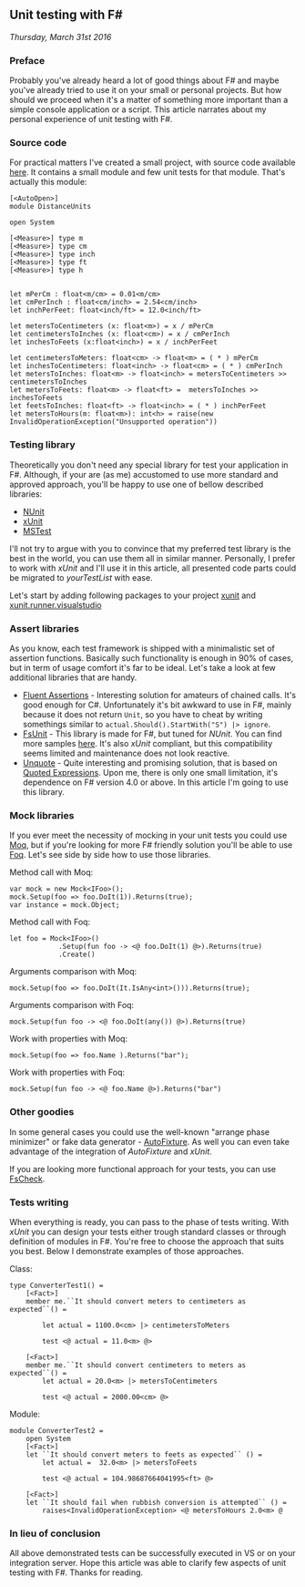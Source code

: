 ## Unit testing with F#

_Thursday, March 31st 2016_

### Preface

Probably you've already heard a lot of good things about F# and maybe you've already tried to use it on your small or personal projects. But how should we proceed when it's a matter of something more important than a simple console application or a script. This article narrates about my personal experience of unit testing with F#.

### Source code

For practical matters I've created a small project, with source code available [here](https://github.com/vba/fsharp.tests). It contains a small module and few unit tests for that module. That's actually this module:

```
[<AutoOpen>]
module DistanceUnits

open System

[<Measure>] type m
[<Measure>] type cm
[<Measure>] type inch
[<Measure>] type ft
[<Measure>] type h


let mPerCm : float<m/cm> = 0.01<m/cm>
let cmPerInch : float<cm/inch> = 2.54<cm/inch>
let inchPerFeet: float<inch/ft> = 12.0<inch/ft>

let metersToCentimeters (x: float<m>) = x / mPerCm
let centimetersToInches (x: float<cm>) = x / cmPerInch
let inchesToFeets (x:float<inch>) = x / inchPerFeet

let centimetersToMeters: float<cm> -> float<m> = ( * ) mPerCm
let inchesToCentimeters: float<inch> -> float<cm> = ( * ) cmPerInch
let metersToInches: float<m> -> float<inch> = metersToCentimeters >> centimetersToInches
let metersToFeets: float<m> -> float<ft> =  metersToInches >> inchesToFeets
let feetsToInches: float<ft> -> float<inch> = ( * ) inchPerFeet
let metersToHours(m: float<m>): int<h> = raise(new InvalidOperationException("Unsupported operation"))
```

### Testing library

Theoretically you don't need any special library for test your application in F#. Although, if your are (as me) accustomed to use more standard and approved approach, you'll be happy to use one of bellow described libraries:

- [NUnit](link:http://www.nunit.org/)
- [xUnit](link:https://github.com/xunit/xunit)
- [MSTest](link:https://en.wikipedia.org/wiki/Visual_Studio_Unit_Testing_Framework)

I'll not try to argue with you to convince that my preferred test library is the best in the world, you can use them all in similar manner. Personally, I prefer to work with *xUnit* and I'll use it in this article, all presented code parts could be migrated to *yourTestList* with ease.

Let's start by adding following packages to your project [xunit](https://www.nuget.org/packages/xunit/2.1.0) and [xunit.runner.visualstudio](https://www.nuget.org/packages/xunit.runner.visualstudio/2.1.0)


### Assert libraries

As you know, each test framework is shipped with a minimalistic set of assertion functions. Basically such functionality is enough in 90% of cases, but in term of usage comfort it's far to be ideal. Let's take a look at few additional libraries that are handy.

- [Fluent Assertions](http://www.fluentassertions.com) - Interesting solution for amateurs of chained calls. It's good enough for C#. Unfortunately it's bit awkward to use in F#, mainly because it does not return `Unit`, so you have to cheat by writing somethings similar to `actual.Should().StartWith("S") |> ignore`.
- [FsUnit](https://github.com/dmohl/FsUnit) - This library is made for F#, but tuned for *NUnit*. You can find more samples [here](https://github.com/dmohl/FsUnit#examples). It's also *xUnit* compliant, but this compatibility seems limited and maintenance does not look reactive.
- [Unquote](https://github.com/SwensenSoftware/unquote) - Quite interesting and promising solution, that is based on [Quoted Expressions](https://msdn.microsoft.com/en-us/library/dd233212.aspx). Upon me, there is only one small limitation, it's dependence on F# version 4.0 or above. In this article I'm going to use this library.


### Mock libraries

If you ever meet the necessity of mocking in your unit tests you could use [Moq](https://github.com/Moq/moq4), but if you're looking for more F# friendly solution you'll be able to use [Foq](https://foq.codeplex.com). Let's see side by side how to use those libraries.

Method call with Moq:

```
var mock = new Mock<IFoo>();
mock.Setup(foo => foo.DoIt(1)).Returns(true);
var instance = mock.Object;
```

Method call with Foq:

```
let foo = Mock<IFoo>()
            .Setup(fun foo -> <@ foo.DoIt(1) @>).Returns(true)
            .Create()
```

Arguments comparison with Moq:

```
mock.Setup(foo => foo.DoIt(It.IsAny<int>())).Returns(true);
```

Arguments comparison with Foq:

```
mock.Setup(fun foo -> <@ foo.DoIt(any()) @>).Returns(true)
```

Work with properties with Moq:
```
mock.Setup(foo => foo.Name ).Returns("bar");
```

Work with properties with Foq:
```
mock.Setup(fun foo -> <@ foo.Name @>).Returns("bar")
```

### Other goodies

In some general cases you could use the well-known "arrange phase minimizer" or fake data generator - [AutoFixture](https://github.com/AutoFixture/AutoFixture). As well you can even take advantage of the integration of *AutoFixture* and *xUnit*.

If you are looking more functional approach for your tests, you can use [FsCheck](https://fscheck.github.io/FsCheck/).

### Tests writing

When everything is ready, you can pass to the phase of tests writing. With *xUnit* you can design your tests either trough standard classes or through definition of modules in F#. You're free to choose the approach that suits you best. Below I demonstrate examples of those approaches.

Class:

```
type ConverterTest1() =
    [<Fact>]
    member me.``It should convert meters to centimeters as expected``() =
        
        let actual = 1100.0<cm> |> centimetersToMeters

        test <@ actual = 11.0<m> @>

    [<Fact>]
    member me.``It should convert centimeters to meters as expected``() =
        let actual = 20.0<m> |> metersToCentimeters

        test <@ actual = 2000.00<cm> @>
```

Module:

```
module ConverterTest2 =
    open System
    [<Fact>]
    let ``It should convert meters to feets as expected`` () =
        let actual =  32.0<m> |> metersToFeets

        test <@ actual = 104.98687664041995<ft> @>

    [<Fact>]
    let ``It should fail when rubbish conversion is attempted`` () =
        raises<InvalidOperationException> <@ metersToHours 2.0<m> @
```

### In lieu of conclusion

All above demonstrated tests can be successfully executed in VS or on your integration server. Hope this article was able to clarify few aspects of unit testing with F#. Thanks for reading.


